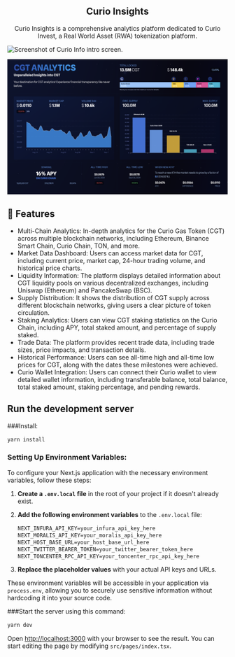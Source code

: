 <div align="center">
  <h2>Curio Insights</h2>
  <p>Curio Insights is a comprehensive analytics platform dedicated to Curio Invest, a Real World Asset (RWA) tokenization platform.</p>
</div>

![Screenshot of Curio Info intro screen.](https://github.com/soul-man/curio/blob/master/public/images/curio.png?raw=true)

![Screenshot of Curio Info intro screen.](https://github.com/soul-man/curio/blob/master/public/images/dashboard.png?raw=true)

##  💖  Features
- Multi-Chain Analytics: In-depth analytics for the Curio Gas Token (CGT) across multiple blockchain networks, including Ethereum, Binance Smart Chain, Curio Chain, TON, and more.
- Market Data Dashboard: Users can access market data for CGT, including current price, market cap, 24-hour trading volume, and historical price charts.
- Liquidity Information: The platform displays detailed information about CGT liquidity pools on various decentralized exchanges, including Uniswap (Ethereum) and PancakeSwap (BSC).
- Supply Distribution: It shows the distribution of CGT supply across different blockchain networks, giving users a clear picture of token circulation.
- Staking Analytics: Users can view CGT staking statistics on the Curio Chain, including APY, total staked amount, and percentage of supply staked.
- Trade Data: The platform provides recent trade data, including trade sizes, price impacts, and transaction details.
- Historical Performance: Users can see all-time high and all-time low prices for CGT, along with the dates these milestones were achieved.
- Curio Wallet Integration: Users can connect their Curio wallet to view detailed wallet information, including transferable balance, total balance, total staked amount, staking percentage, and pending rewards.

 
## Run the development server

###Install:

```bash
yarn install
```

### Setting Up Environment Variables:

To configure your Next.js application with the necessary environment variables, follow these steps:

1. **Create a `.env.local` file** in the root of your project if it doesn't already exist.

2. **Add the following environment variables** to the `.env.local` file:

   ```plaintext
   NEXT_INFURA_API_KEY=your_infura_api_key_here
   NEXT_MORALIS_API_KEY=your_moralis_api_key_here
   NEXT_HOST_BASE_URL=your_host_base_url_here
   NEXT_TWITTER_BEARER_TOKEN=your_twitter_bearer_token_here
   NEXT_TONCENTER_RPC_API_KEY=your_toncenter_rpc_api_key_here
   ```

3. **Replace the placeholder values** with your actual API keys and URLs.

These environment variables will be accessible in your application via `process.env`, allowing you to securely use sensitive information without hardcoding it into your source code.

###Start the server using this command:

```bash
yarn dev
```

Open [http://localhost:3000](http://localhost:3000) with your browser to see the result. You can start editing the page by modifying `src/pages/index.tsx`.
